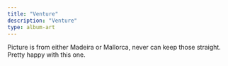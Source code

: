 ```yaml
---
title: "Venture"
description: "Venture"
type: album-art
---
```

Picture is from either Madeira or Mallorca, never can keep those straight. Pretty happy with this one.